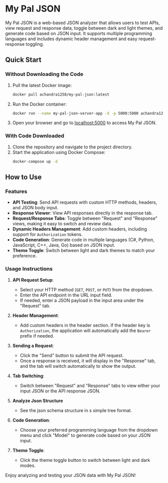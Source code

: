 # My Pal JSON

My Pal JSON is a web-based JSON analyzer that allows users to test APIs, view request and response data, toggle between dark and light themes, and generate code based on JSON input. It supports multiple programming languages and includes dynamic header management and easy request-response toggling.

## Quick Start

### Without Downloading the Code

1. Pull the latest Docker image:

   ```bash
   docker pull achandra1258/my-pal-json:latest
   ```

2. Run the Docker container:

   ```bash
   docker run --name my-pal-json-server-app -d -p 5000:5000 achandra1258/my-pal-json:latest
   ```

3. Open your browser and go to [localhost:5000](http://localhost:5000) to access My Pal JSON.

### With Code Downloaded

1. Clone the repository and navigate to the project directory.
2. Start the application using Docker Compose:
   ```bash
   docker-compose up -d
   ```

## How to Use

### Features

- **API Testing**: Send API requests with custom HTTP methods, headers, and JSON body input.
- **Response Viewer**: View API responses directly in the response tab.
- **Request/Response Tabs**: Toggle between "Request" and "Response" views, making it easy to switch and review data.
- **Dynamic Headers Management**: Add custom headers, including support for `Authorization` tokens.
- **Code Generation**: Generate code in multiple languages (C#, Python, JavaScript, C++, Java, Go) based on JSON input.
- **Theme Toggle**: Switch between light and dark themes to match your preference.

### Usage Instructions

1. **API Request Setup**:

   - Select your HTTP method (`GET`, `POST`, or `PUT`) from the dropdown.
   - Enter the API endpoint in the URL input field.
   - If needed, enter a JSON payload in the input area under the "Request" tab.

2. **Header Management**:

   - Add custom headers in the header section. If the header key is `Authorization`, the application will automatically add the `Bearer` prefix if needed.

3. **Sending a Request**:

   - Click the "Send" button to submit the API request.
   - Once a response is received, it will display in the "Response" tab, and the tab will switch automatically to show the output.

4. **Tab Switching**:

   - Switch between "Request" and "Response" tabs to view either your input JSON or the API response JSON.

5. **Analyze Json Structure**

   - See the json schema structure in s simple tree format.

6. **Code Generation**:

   - Choose your preferred programming language from the dropdown menu and click "Model" to generate code based on your JSON input.

7. **Theme Toggle**:
   - Click the theme toggle button to switch between light and dark modes.

Enjoy analyzing and testing your JSON data with My Pal JSON!
